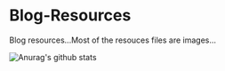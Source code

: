 # Blog-Resources
Blog resources...Most of the resouces files are images...


![Anurag's github stats](https://github-readme-stats.vercel.app/api?username=Natsuki-Kaede&show_icons=true)
